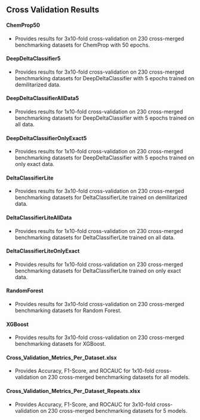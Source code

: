 ## Cross Validation Results

#### ChemProp50
* Provides results for 3x10-fold cross-validation on 230 cross-merged benchmarking datasets for ChemProp with 50 epochs.

#### DeepDeltaClassifier5
* Provides results for 3x10-fold cross-validation on 230 cross-merged benchmarking datasets for DeepDeltaClassifier with 5 epochs trained on demilitarized data.

#### DeepDeltaClassifierAllData5
* Provides results for 1x10-fold cross-validation on 230 cross-merged benchmarking datasets for DeepDeltaClassifier with 5 epochs trained on all data.

#### DeepDeltaClassifierOnlyExact5
* Provides results for 1x10-fold cross-validation on 230 cross-merged benchmarking datasets for DeepDeltaClassifier with 5 epochs trained on only exact data.

#### DeltaClassifierLite
* Provides results for 3x10-fold cross-validation on 230 cross-merged benchmarking datasets for DeltaClassifierLite trained on demilitarized data.

#### DeltaClassifierLiteAllData
* Provides results for 1x10-fold cross-validation on 230 cross-merged benchmarking datasets for DeltaClassifierLite trained on all data.

#### DeltaClassifierLiteOnlyExact
* Provides results for 1x10-fold cross-validation on 230 cross-merged benchmarking datasets for DeltaClassifierLite trained on only exact data.

#### RandomForest
* Provides results for 3x10-fold cross-validation on 230 cross-merged benchmarking datasets for Random Forest.

#### XGBoost
* Provides results for 3x10-fold cross-validation on 230 cross-merged benchmarking datasets for XGBoost.

#### Cross_Validation_Metrics_Per_Dataset.xlsx
* Provides Accuracy, F1-Score, and ROCAUC for 1x10-fold cross-validation on 230 cross-merged benchmarking datasets for all models. 

#### Cross_Validation_Metrics_Per_Dataset_Repeats.xlsx
* Provides Accuracy, F1-Score, and ROCAUC for 3x10-fold cross-validation on 230 cross-merged benchmarking datasets for 5 models. 
